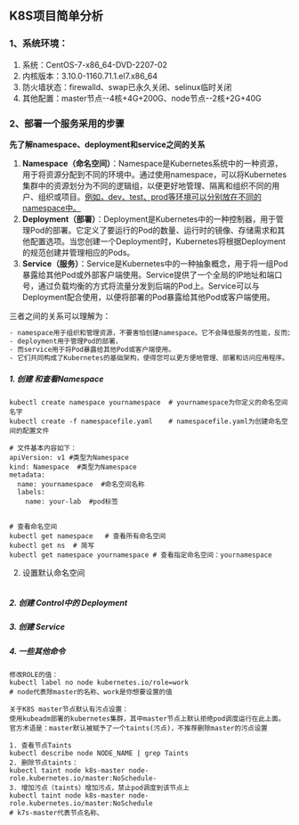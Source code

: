 ## K8S项目简单分析
### 1、系统环境：
1. 系统：CentOS-7-x86_64-DVD-2207-02
2. 内核版本：3.10.0-1160.71.1.el7.x86_64
3. 防火墙状态：firewalld、swap已永久关闭、selinux临时关闭
4. 其他配置：master节点--4核+4G+200G、node节点--2核+2G+40G

### 2、部署一个服务采用的步骤

**先了解namespace、deployment和service之间的关系**

1. **Namespace（命名空间）**：Namespace是Kubernetes系统中的一种资源，用于将资源分配到不同的环境中。通过使用namespace，可以将Kubernetes集群中的资源划分为不同的逻辑组，以便更好地管理、隔离和组织不同的用户、组织或项目。<u>例如，dev、test、prod等环境可以分别放在不同的namespace中。</u>
2. **Deployment（部署）**：Deployment是Kubernetes中的一种控制器，用于管理Pod的部署。它定义了要运行的Pod的数量、运行时的镜像、存储需求和其他配置选项。当您创建一个Deployment时，Kubernetes将根据Deployment的规范创建并管理相应的Pods。
3. **Service（服务）**：Service是Kubernetes中的一种抽象概念，用于将一组Pod暴露给其他Pod或外部客户端使用。Service提供了一个全局的IP地址和端口号，通过负载均衡的方式将流量分发到后端的Pod上。Service可以与Deployment配合使用，以便将部署的Pod暴露给其他Pod或客户端使用。

三者之间的关系可以理解为：

```reStructuredText
- namespace用于组织和管理资源，不要害怕创建namespace。它不会降低服务的性能，反而大多情况下会提升你的工作效率。
- deployment用于管理Pod的部署，
- 而service用于将Pod暴露给其他Pod或客户端使用。
- 它们共同构成了Kubernetes的基础架构，使得您可以更方便地管理、部署和访问应用程序。
```

##### 1. 创建 和查看Namespace

```shell
kubectl create namespace yournamespace	# yournamespace为你定义的命名空间名字
kubectl create -f namespacefile.yaml	# namespacefile.yaml为创建命名空间的配置文件

# 文件基本内容如下：
apiVersion: v1 #类型为Namespace
kind: Namespace  #类型为Namespace
metadata:
  name: yournamespace  #命名空间名称
  labels:
    name: your-lab  #pod标签


# 查看命名空间
kubectl get namespace	# 查看所有命名空间
kubectl get ns	# 简写
kubectl get namespace yournamespace	# 查看指定命名空间：yournamespace
```

2. 设置默认命名空间

```

```



##### 2. 创建 Control中的 Deployment

##### 3. 创建 Service

##### 4. 一些其他命令

```shell
修改ROLE的值：
kubectl label no node kubernetes.io/role=work
# node代表除master的名称、work是你想要设置的值

关于K8S master节点默认有污点设置：
使用kubeadm部署的kubernetes集群，其中master节点上默认拒绝pod调度运行在此上面。
官方术语是：master默认被赋予了一个taints(污点)，不推荐删除master的污点设置

1. 查看节点Taints
kubectl describe node NODE_NAME | grep Taints
2. 删除节点taints：
kubectl taint node k8s-master node-role.kubernetes.io/master:NoSchedule-
3. 增加污点（taints）增加污点，禁止pod调度到该节点上
kubectl taint node k8s-master node-role.kubernetes.io/master:NoSchedule
# k7s-master代表节点名称、
```
